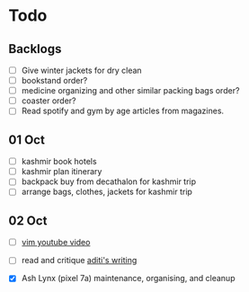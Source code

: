 # Todo

## Backlogs

- [ ] Give winter jackets for dry clean
- [ ] bookstand order?
- [ ] medicine organizing and other similar packing bags order?
- [ ] coaster order?
- [ ] Read spotify and gym by age articles from magazines.

## 01 Oct

- [ ] kashmir book hotels
- [ ] kashmir plan itinerary
- [ ] backpack buy from decathalon for kashmir trip
- [ ] arrange bags, clothes, jackets for kashmir trip

## 02 Oct

- [ ] [vim youtube video](https://www.youtube.com/watch?v=RZ4p-saaQkc)
- [ ] read and critique [aditi's writing](https://aditiutreja.substack.com/p/life-moves-at-the-speed-of-light)
- [x] Ash Lynx (pixel 7a) maintenance, organising, and cleanup


